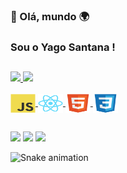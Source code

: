 ###  👋 Olá, mundo 🌍
### Sou o Yago Santana !
##
<div>
<a href="https://github.com/yagpdc">
<img height="180em" src="https://github-readme-stats.vercel.app/api?username=yagpdc&show_icons=true&theme=dark&include_all_commits=true&count_private=true"/>
<img height="180em" src="https://github-readme-stats.vercel.app/api/top-langs/?username=yagpdc&layout=compact&langs_count=16&theme=dark"/>
</div>
 
<div style="display: inline_block"><br>
  <img align="center" alt="Yago-Js" height="30" width="40" src="https://github.com/devicons/devicon/blob/master/icons/javascript/javascript-original.svg"/>
  <img align="center" alt="Yago-React" height="30" width="40" src="https://github.com/devicons/devicon/blob/master/icons/react/react-original.svg"/>
  <img align="center" alt="Yago-Html" height="30" width="40" src="https://github.com/devicons/devicon/blob/master/icons/html5/html5-original.svg"/>
  <img align="center" alt="Yago-Css" height="30" width="40" src="https://github.com/devicons/devicon/blob/master/icons/css3/css3-original.svg"/>
  
  ##
  <div>
  <a href="https://www.instagram.com/yag0_1/" target="_blank"><img src="https://img.shields.io/badge/-Instagram-%23E4405F?style=for-the-badge&logo=instagram&logoColor=white" target="_blank"><a/>
  <a href="mailto:ysantanaf@gmail.com"><img src="https://img.shields.io/badge/Gmail-D14836?style=for-the-badge&logo=gmail&logoColor=white" target="_blank"><a/>
  <a href="https://www.linkedin.com/in/yagosantanaf/" target="_blank"><img src="https://img.shields.io/badge/LinkedIn-0077B5?style=for-the-badge&logo=linkedin&logoColor=white" target="_blank"><a/>
  </div>
  
  ![Snake animation](https://github.com/yagpdc/yagpdc/blob/output/github-contribuition-grid-snake.svg)

  
 
<!--
    - 🔭 
- 🌱 I’m currently learning ...
- 👯 I’m looking to collaborate on ...
- 🤔 I’m looking for help with ...
- 💬 Ask me about ...
- 📫 How to reach me: ...
- 😄 Pronouns: ...
- ⚡ Fun fact: ...
 -->
